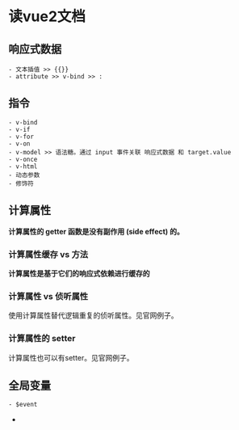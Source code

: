 # 读vue2文档

## 响应式数据
    - 文本插值 >> {{}}
    - attribute >> v-bind >> :

## 指令
    - v-bind
    - v-if
    - v-for
    - v-on 
    - v-model >> 语法糖。通过 input 事件关联 响应式数据 和 target.value
    - v-once
    - v-html
    - 动态参数
    - 修饰符

## 计算属性
**计算属性的 getter 函数是没有副作用 (side effect) 的。**

### 计算属性缓存 vs 方法
**计算属性是基于它们的响应式依赖进行缓存的**

### 计算属性 vs 侦听属性
使用计算属性替代逻辑重复的侦听属性。见官网例子。

### 计算属性的 setter
计算属性也可以有setter。见官网例子。

## 全局变量
    - $event

- 